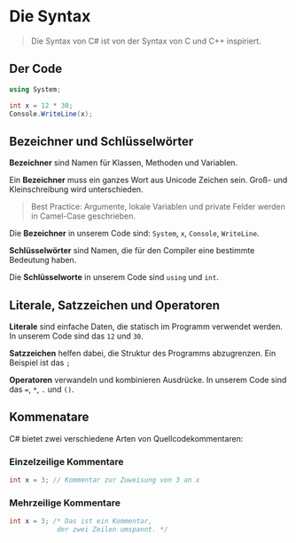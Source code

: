 # Die Syntax

> Die Syntax von C# ist von der Syntax von C und C++ inspiriert.


## Der Code 

```csharp
using System;

int x = 12 * 30; 
Console.WriteLine(x);
```


## Bezeichner und Schlüsselwörter

**Bezeichner** sind Namen für Klassen, Methoden und Variablen.

Ein **Bezeichner** muss ein ganzes Wort aus Unicode Zeichen sein. Groß- und Kleinschreibung wird unterschieden.

> Best Practice: Argumente, lokale Variablen und private Felder werden in Camel-Case geschrieben.

Die **Bezeichner** in unserem Code sind: `System`, `x`, `Console`, `WriteLine`.


**Schlüsselwörter** sind Namen, die für den Compiler eine bestimmte Bedeutung haben.

Die **Schlüsselworte** in unserem Code sind `using` und `int`.


## Literale, Satzzeichen und Operatoren

**Literale** sind einfache Daten, die statisch im Programm verwendet werden. In unserem Code sind das `12` und `30`.

**Satzzeichen** helfen dabei, die Struktur des Programms abzugrenzen. Ein Beispiel ist das `;`

**Operatoren** verwandeln und kombinieren Ausdrücke. In unserem Code sind das `=`, `*`, `.` und `()`.


## Kommenatare

C# bietet zwei verschiedene Arten von Quellcodekommentaren:


### Einzelzeilige Kommentare

```csharp
int x = 3; // Kommentar zur Zuweisung von 3 an x
```


### Mehrzeilige Kommentare

```csharp
int x = 3; /* Das ist ein Kommentar, 
            der zwei Zeilen umspannt. */
```

